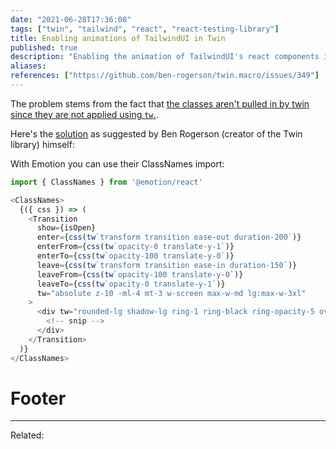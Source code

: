 ```yaml
---
date: "2021-06-28T17:36:08"
tags: ["twin", "tailwind", "react", "react-testing-library"]
title: Enabling animations of TailwindUI in Twin
published: true
description: "Enabling the animation of TailwindUI's react components in Twin"
aliases:
references: ["https://github.com/ben-rogerson/twin.macro/issues/349"]
---
```


The problem stems from the fact that [the classes aren't pulled in by twin since they are not applied using `tw`.](https://github.com/ben-rogerson/twin.macro/discussions/394#discussion-3324703).

Here's the [solution](https://github.com/ben-rogerson/twin.macro/issues/349#issuecomment-790856038) as suggested by Ben Rogerson (creator of the Twin library) himself:

With Emotion you can use their ClassNames import:

```js
import { ClassNames } from '@emotion/react'

<ClassNames>
  {({ css }) => (
    <Transition
      show={isOpen}
      enter={css(tw`transform transition ease-out duration-200`)}
      enterFrom={css(tw`opacity-0 translate-y-1`)}
      enterTo={css(tw`opacity-100 translate-y-0`)}
      leave={css(tw`transform transition ease-in duration-150`)}
      leaveFrom={css(tw`opacity-100 translate-y-0`)}
      leaveTo={css(tw`opacity-0 translate-y-1`)}
      tw="absolute z-10 -ml-4 mt-3 w-screen max-w-md lg:max-w-3xl"
    >
      <div tw="rounded-lg shadow-lg ring-1 ring-black ring-opacity-5 overflow-hidden">
        <!-- snip -->
      </div>
    </Transition>
  )}
</ClassNames>
```

# Footer

---

Related:
